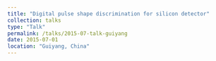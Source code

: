 ```yaml
---
title: "Digital pulse shape discrimination for silicon detector"
collection: talks
type: "Talk"
permalink: /talks/2015-07-talk-guiyang
date: 2015-07-01
location: "Guiyang, China"
---
```

